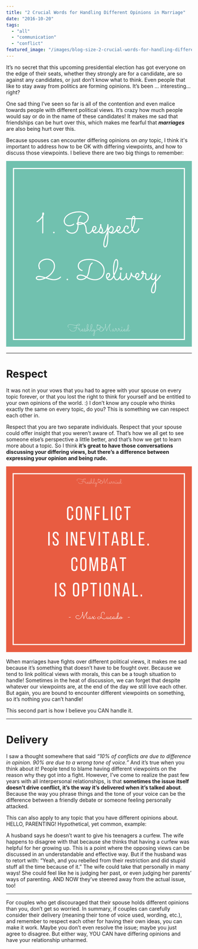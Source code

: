 ```yaml
---
title: "2 Crucial Words for Handling Different Opinions in Marriage"
date: "2016-10-20"
tags:
  - "all"
  - "communication"
  - "conflict"
featured_image: "/images/blog-size-2-crucial-words-for-handling-different-opinions.jpg"
---
```


It’s no secret that this upcoming presidential election has got everyone on the edge of their seats, whether they strongly are for a candidate, are so against any candidates, or just don’t know what to think. Even people that like to stay away from politics are forming opinions. It’s been … interesting… right?

One sad thing I’ve seen so far is all of the contention and even malice towards people with different political views. It’s crazy how much people would say or do in the name of these candidates! It makes me sad that friendships can be hurt over this, which makes me fearful that _**marriages**_ are also being hurt over this.

Because spouses can encounter differing opinions on _any_ topic, I think it's important to address how to be OK with differing viewpoints, and how to discuss those viewpoints. I believe there are two big things to remember:

![different political views, different political views in marriage, getting along with republicans, getting along with democrats, election 2016, presidential election views, respect in politics, respecting others' views, respecting your spouse's views, relationships with different political views, marriage advice, marriage help, conflict in marriage, contention in marriage ](/images/Copy-of-respect-and-delivery.png)

* * *

# Respect

It was not in your vows that you had to agree with your spouse on every topic forever, or that you lost the right to think for yourself and be entitled to your own opinions of the world. :) I don’t know any couple who thinks exactly the same on every topic, do you? This is something we can respect each other in.

Respect that you are two separate individuals. Respect that your spouse could offer insight that you weren’t aware of. That’s how we all get to see someone else’s perspective a little better, and that’s how we get to learn more about a topic. So I think **it’s great to have those conversations discussing your differing views, but there’s a difference between expressing your opinion and being rude.**

![max, lucado, max lucado quotes, conflict is inevitable quotes, conflict is inevitable but combat is optional, combat is optional quote, different political views, different political views in marriage, getting along with republicans, getting along with democrats, election 2016, presidential election views, respect in politics, respecting others' views, respecting your spouse's views, relationships with different political views, marriage advice, marriage help, conflict in marriage, contention in marriage ](/images/conflict-and-combat.png)

When marriages have fights over different political views, it makes me sad because it’s something that doesn’t have to be fought over. Because we tend to link political views with morals, this can be a tough situation to handle! Sometimes in the heat of discussion, we can forget that despite whatever our viewpoints are, at the end of the day we still love each other. But again, you are bound to encounter different viewpoints on something, so it’s nothing you can’t handle!

This second part is how I believe you CAN handle it.

* * *

# Delivery

I saw a thought somewhere that said _“10% of conflicts are due to difference in opinion. 90% are due to a wrong tone of voice.”_ And it’s true when you think about it! People tend to blame having different viewpoints on the reason why they got into a fight. However, I’ve come to realize the past few years with all interpersonal relationships, is that **sometimes the issue itself doesn’t drive conflict, it’s the way it’s delivered when it’s talked about**. Because the way you phrase things and the tone of your voice can be the difference between a friendly debate or someone feeling personally attacked.

This can also apply to any topic that you have different opinions about. HELLO, PARENTING! Hypothetical, yet common, example:

A husband says he doesn’t want to give his teenagers a curfew. The wife happens to disagree with that because she thinks that having a curfew was helpful for her growing up. This is a point where the opposing views can be discussed in an understandable and effective way. But if the husband was to retort with: “Yeah, and you rebelled from their restriction and did stupid stuff all the time because of it.” The wife could take that personally in many ways! She could feel like he is judging her past, or even judging her parents’ ways of parenting. AND NOW they’ve steered away from the actual issue, too!

* * *

For couples who get discouraged that their spouse holds different opinions than you, don’t get so worried. In summary, if couples can carefully consider their delivery (meaning their tone of voice used, wording, etc.), and remember to respect each other for having their own ideas, you can make it work. Maybe you don’t even resolve the issue; maybe you just agree to disagree. But either way, YOU CAN have differing opinions and have your relationship unharmed.
